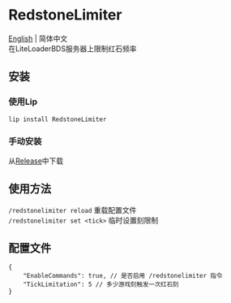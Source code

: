 # RedstoneLimiter

[English](README.md) | 简体中文  
在LiteLoaderBDS服务器上限制红石频率

## 安装

### 使用Lip

```bash
lip install RedstoneLimiter
```

### 手动安装

从[Release](https://github.com/ShrBox/RedstoneLimiter/releases)中下载

## 使用方法

`/redstonelimiter reload` 重载配置文件  
`/redstonelimiter set <tick>` 临时设置刻限制

## 配置文件

```jsonc
{
    "EnableCommands": true, // 是否启用 /redstonelimiter 指令  
    "TickLimitation": 5 // 多少游戏刻触发一次红石刻
}
```